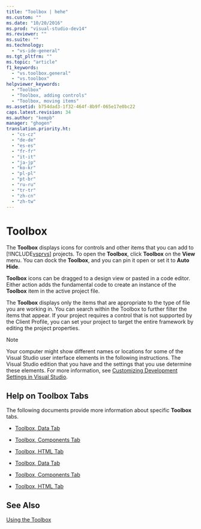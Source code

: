 ```yaml
---
title: "Toolbox | hehe"
ms.custom: ""
ms.date: "10/20/2016"
ms.prod: "visual-studio-dev14"
ms.reviewer: ""
ms.suite: ""
ms.technology: 
  - "vs-ide-general"
ms.tgt_pltfrm: ""
ms.topic: "article"
f1_keywords: 
  - "vs.toolbox.general"
  - "vs.toolbox"
helpviewer_keywords: 
  - "Toolbox"
  - "Toolbox, adding controls"
  - "Toolbox, moving items"
ms.assetid: b754dad3-1f32-464f-8b9f-065e17e0bc22
caps.latest.revision: 34
ms.author: "kempb"
manager: "ghogen"
translation.priority.ht: 
  - "cs-cz"
  - "de-de"
  - "es-es"
  - "fr-fr"
  - "it-it"
  - "ja-jp"
  - "ko-kr"
  - "pl-pl"
  - "pt-br"
  - "ru-ru"
  - "tr-tr"
  - "zh-cn"
  - "zh-tw"
---
```

# Toolbox
The **Toolbox** displays icons for controls and other items that you can add to [!INCLUDE[vsprvs](../code-quality/includes/vsprvs_md.md)] projects. To open the **Toolbox**, click **Toolbox** on the **View** menu. You can dock the **Toolbox**, and you can pin it open or set it to **Auto Hide**.  
  
 **Toolbox** icons can be dragged to a design view or pasted in a code editor. Either action adds the fundamental code to create an instance of the **Toolbox** item in the active project file.  
  
 The **Toolbox** displays only the items that are appropriate to the type of file you are working in. You can search within the Toolbox to further filter the items that appear. If your project requires a control that is not supported by the Client Profile, you can set your project to target the entire framework by editing the project properties.  
  
> [!NOTE]
>  Your computer might show different names or locations for some of the Visual Studio user interface elements in the following instructions. The Visual Studio edition that you have and the settings that you use determine these elements. For more information, see [Customizing Development Settings in Visual Studio](http://msdn.microsoft.com/en-us/22c4debb-4e31-47a8-8f19-16f328d7dcd3).  
  
## Help on Toolbox Tabs  
 The following documents provide more information about specific **Toolbox** tabs.  
  
-   [Toolbox, Data Tab](http://msdn.microsoft.com/library/8a41dyt7\(v=vs.110\))  
  
-   [Toolbox, Components Tab](http://msdn.microsoft.com/library/kb1cz7z9\(v=vs.110\))  
  
-   [Toolbox, HTML Tab](http://msdn.microsoft.com/library/w9ss7h1a\(v=vs.110\))  
  
-   [Toolbox, Data Tab](http://msdn.microsoft.com/library/8a41dyt7\(v=vs.120\))  
  
-   [Toolbox, Components Tab](http://msdn.microsoft.com/library/kb1cz7z9\(v=vs.120\))  
  
-   [Toolbox, HTML Tab](http://msdn.microsoft.com/library/w9ss7h1a\(v=vs.120\))  
  
## See Also  
 [Using the Toolbox](../ide/using-the-toolbox.md)